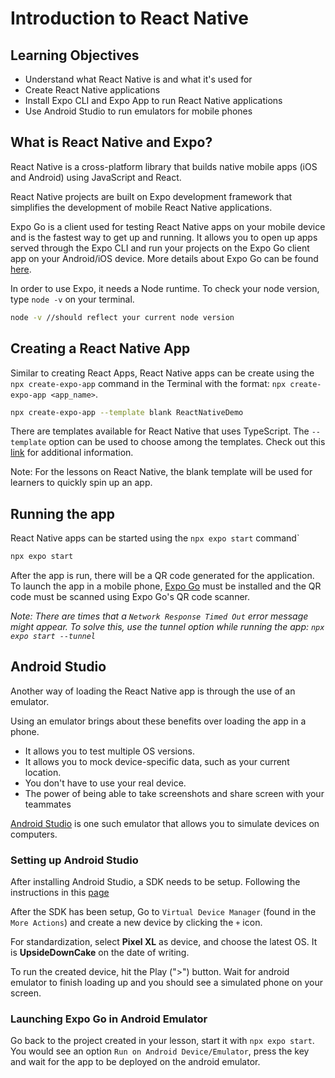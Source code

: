 # Introduction to React Native

## Learning Objectives

* Understand what React Native is and what it's used for
* Create React Native applications
* Install Expo CLI and Expo App to run React Native applications
* Use Android Studio to run emulators for mobile phones

## What is React Native and Expo?

React Native is a cross-platform library that builds native mobile apps (iOS and Android) using JavaScript and React. 


React Native projects are built on Expo development framework that simplifies the development of mobile React Native applications. 


Expo Go is a client used for testing React Native apps on your mobile device and is the fastest way to get up and running. It allows you to open up apps served through the Expo CLI and run your projects on the Expo Go client app on your Android/iOS device. More details about Expo Go can be found [here](https://docs.expo.dev/get-started/expo-go/).


In order to use Expo, it needs a Node runtime. To check your node version, type `node -v` on your terminal.


```sh
node -v //should reflect your current node version
```

## Creating a React Native App

Similar to creating React Apps, React Native apps can be create using the `npx create-expo-app` command in the Terminal with the format: `npx create-expo-app <app_name>`.

```sh
npx create-expo-app --template blank ReactNativeDemo
```

There are templates available for React Native that uses TypeScript. The `--template` option can be used to choose among the templates. Check out this [link](https://docs.expo.dev/more/create-expo/#--template) for additional information.


Note: For the lessons on React Native, the blank template will be used for learners to quickly spin up an app.

## Running the app

React Native apps can be started using the `npx expo start` command`

```sh
npx expo start
```

After the app is run, there will be a QR code generated for the application. To launch the app in a mobile phone, [Expo Go](https://expo.dev/go) must be installed and the QR code must be scanned using Expo Go's QR code scanner.

*Note: There are times that a `Network Response Timed Out` error message might appear. To solve this, use the tunnel option while running the app: `npx expo start --tunnel`* 

## Android Studio

Another way of loading the React Native app is through the use of an emulator.


Using an emulator brings about these benefits over loading the app in a phone.
* It allows you to test multiple OS versions.
* It allows you to mock device-specific data, such as your current location.
* You don't have to use your real device.
* The power of being able to take screenshots and share screen with your teammates

[Android Studio](https://developer.android.com/studio/install) is one such emulator that allows you to simulate devices on computers.

### Setting up Android Studio

After installing Android Studio, a SDK needs to be setup. Following the instructions in this [page](https://docs.expo.dev/workflow/android-studio-emulator/#set-up-android-studio)


After the SDK has been setup, Go to `Virtual Device Manager` (found in the `More Actions`) and create a new device by clicking the `+` icon. 


For standardization, select **Pixel XL** as device, and choose the latest OS. It is **UpsideDownCake** on the date of writing. 


To run the created device, hit the Play (">") button. Wait for android emulator to finish loading up and you should see a simulated phone on your screen.

### Launching Expo Go in Android Emulator

Go back to the project created in your lesson, start it with `npx expo start`. You would see an option `Run on Android Device/Emulator`, press the key and wait for the app to be deployed on the android emulator.